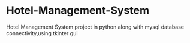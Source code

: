 # Hotel-Management-System
Hotel Management System project in python along with mysql database connectivity,using tkinter gui
